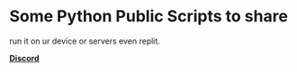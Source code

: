 # Some Python Public Scripts to share

run it on ur device or servers even replit.

**[Discord](https://dsc.gg/lyno)**
